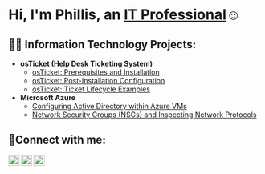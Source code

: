 <h1>Hi, I'm Phillis, an <a href="https://www.linkedin.com/in/phillis-mosieri-4b3104190/">IT Professional</a>☺</h1>

<h2>👨‍💻 Information Technology Projects:</h2>

- <b>osTicket (Help Desk Ticketing System)</b>
  - [osTicket: Prerequisites and Installation](https://github.com/PhillisEssel/osticket-prereqs)
  - [osTicket: Post-Installation Configuration](https://github.com/PhillisEssel/post-install-config)
  - [osTicket: Ticket Lifecycle Examples](https://github.com/PhillisEssel/ticket-lifecycle)
- <b>Microsoft Azure</b>
  - [Configuring Active Directory within Azure VMs](https://github.com/PhillisEssel/configure-ad)
  - [Network Security Groups (NSGs) and Inspecting Network Protocols](https://github.com/PhillisEssel/azure-network-protocols)

<h2>🤳Connect with me:</h2>

[<img align="left" alt="Josh | Twitter" width="22px" src="https://cdn.jsdelivr.net/npm/simple-icons@v3/icons/twitter.svg" />][twitter]
[<img align="left" alt="Josh | LinkedIn" width="22px" src="https://cdn.jsdelivr.net/npm/simple-icons@v3/icons/linkedin.svg" />][linkedin]
[<img align="left" alt="Josh | Instagram" width="22px" src="https://cdn.jsdelivr.net/npm/simple-icons@v3/icons/instagram.svg" />][instagram]

[twitter]: https://twitter.com/Josh
[instagram]: https://www.instagram.com/Josh
[linkedin]: https://linkedin.com/in/Josh
